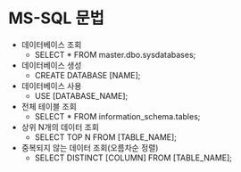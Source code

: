 # MS-SQL 문법

- 데이터베이스 조회
  - SELECT * FROM master.dbo.sysdatabases;
- 데이터베이스 생성
  - CREATE DATABASE [NAME];
- 데이터베이스 사용
  - USE [DATABASE_NAME];
- 전체 테이블 조회
  - SELECT * FROM information_schema.tables;
- 상위 N개의 데이터 조회
  - SELECT TOP N FROM [TABLE_NAME];
- 중복되지 않는 데이터 조회(오름차순 정렬)
  - SELECT DISTINCT [COLUMN] FROM [TABLE_NAME];